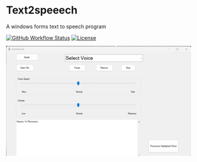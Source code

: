 # Text2speeech

A windows forms text to speech program

[![GitHub Workflow Status](https://img.shields.io/github/actions/workflow/status/bigboybamo/Text2speeech/build-on-push.yml?branch=main&logo=GitHub&style=for-the-badge)](https://github.com/bigboybamo/Text2speeech/actions/build-on-push.yml)
[![License](https://img.shields.io/badge/License-Mit-blue.svg?style=for-the-badge&logo=mit)](LICENSE.md)


![alt text](https://github.com/bigboybamo/Text2speeech/blob/main/TextToSpeech/images/text_speech.JPG)
